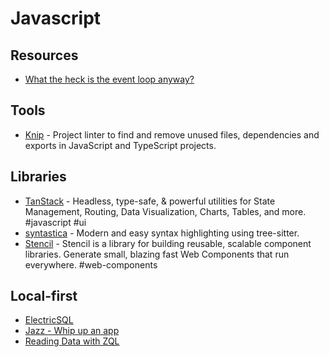 # Javascript

## Resources

- [What the heck is the event loop anyway?](https://www.youtube.com/watch?v=8aGhZQkoFbQ)

## Tools

- [Knip](https://knip.dev/) - Project linter to find and remove unused files, dependencies and exports in JavaScript and TypeScript projects.

## Libraries

- [TanStack](https://tanstack.com/) - Headless, type-safe, & powerful utilities for State Management, Routing, Data Visualization, Charts, Tables, and more. #javascript #ui
- [syntastica](https://github.com/RubixDev/syntastica/) - Modern and easy syntax highlighting using tree-sitter.
- [Stencil](https://stenciljs.com/) - Stencil is a library for building reusable, scalable component libraries. Generate small, blazing fast Web Components that run everywhere. #web-components

## Local-first
* [ElectricSQL](https://electric-sql.com/)
* [Jazz - Whip up an app](https://jazz.tools/)
* [Reading Data with ZQL](https://zero.rocicorp.dev/docs/reading-data)
